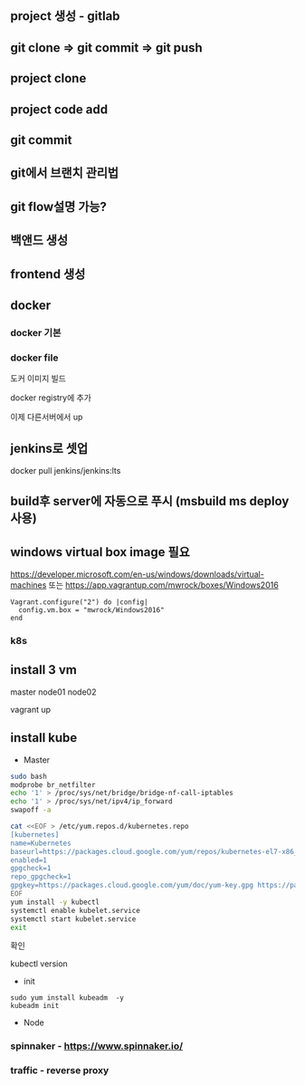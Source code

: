 
## project 생성  - gitlab

## git clone => git commit => git push 

## project clone 

## project code add 

## git commit 

## git에서 브랜치 관리법

## git flow설명 가능?

## 백앤드 생성 

## frontend 생성 



## docker

### docker 기본

### docker file

도커 이미지 빌드

docker registry에 추가

이제 다른서버에서 up 



## jenkins로 셋업 

docker pull jenkins/jenkins:lts

## build후 server에 자동으로 푸시 (msbuild ms deploy 사용) 

## windows virtual box image 필요
<https://developer.microsoft.com/en-us/windows/downloads/virtual-machines>
또는 
https://app.vagrantup.com/mwrock/boxes/Windows2016

```
Vagrant.configure("2") do |config|
  config.vm.box = "mwrock/Windows2016"
end
```

### k8s



## install 3 vm 

master node01 node02

vagrant up 

## install kube 

* Master



```bash
sudo bash
modprobe br_netfilter
echo '1' > /proc/sys/net/bridge/bridge-nf-call-iptables
echo '1' > /proc/sys/net/ipv4/ip_forward
swapoff -a

cat <<EOF > /etc/yum.repos.d/kubernetes.repo
[kubernetes]
name=Kubernetes
baseurl=https://packages.cloud.google.com/yum/repos/kubernetes-el7-x86_64
enabled=1
gpgcheck=1
repo_gpgcheck=1
gpgkey=https://packages.cloud.google.com/yum/doc/yum-key.gpg https://packages.cloud.google.com/yum/doc/rpm-package-key.gpg
EOF
yum install -y kubectl
systemctl enable kubelet.service
systemctl start kubelet.service
exit
```

확인 

kubectl version

* init 

```
sudo yum install kubeadm  -y
kubeadm init
```

* Node


### spinnaker - https://www.spinnaker.io/

### traffic - reverse proxy

